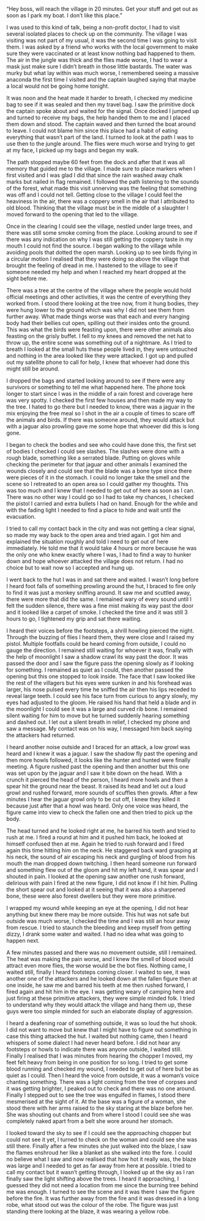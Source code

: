 “Hey boss, will reach the village in 20 minutes. Get your stuff and get out as soon as I park my boat. I don’t like this place.”

I was used to this kind of talk, being a non-profit doctor, I had to visit several isolated places to check up on the community. The village I was visiting was not part of my usual, it was the second time I was going to visit them. I was asked by a friend who works with the local government to make sure they were vaccinated or at least know nothing bad happened to them. The air in the jungle was thick and the flies made worse, I had to wear a mask just make sure I didn’t breath in those little bastards. The water was murky but what lay within was much worse, I remembered seeing a massive anaconda the first time I visited and the captain laughed saying that maybe a local would not be going home tonight.

It was noon and the heat made it harder to breath, I checked my medicine bag to see if it was sealed and then my travel bag. I saw the primitive dock the captain spoke about and waited for the signal. Once docked I jumped up and turned to receive my bags, the help handed them to me and I placed them down and stood. The captain waved and then turned the boat around to leave. I could not blame him since this place had a habit of eating everything that wasn’t part of the land. I turned to look at the path I was to use then to the jungle around. The flies were much worse and trying to get at my face, I picked up my bags and began my walk.

The path stopped maybe 60 feet from the dock and after that it was all memory that guided me to the village. I made sure to place markers when I first visited and I was glad I did that since the rain washed away chalk marks but nailed in flag remained. I followed the path listening to the sounds of the forest, what made this visit unnerving was the feeling that something was off and I could not tell. Getting close to the village I could feel the heaviness in the air, there was a coppery smell in the air that I attributed to old blood. Thinking that the village must be in the middle of a slaughter I moved forward to the opening that led to the village.

Once in the clearing I could see the village, nestled under large trees, and there was still some smoke coming from the place. Looking around to see if there was any indication on why I was still getting the coppery taste in my mouth I could not find the source. I began walking to the village while avoiding pools that dotted the open marsh. Looking up to see birds flying in a circular motion I realised that they were doing so above the village that brought the feeling of dread in me. I hastened to the village to see if someone needed my help and when I reached my heart dropped at the sight before me.

There was a tree at the centre of the village where the people would hold official meetings and other activities, it was the centre of everything they worked from. I stood there looking at the tree now, from it hung bodies, they were hung lower to the ground which was why I did not see them from further away. What made things worse was that each and every hanging body had their bellies cut open, spilling out their insides onto the ground. This was what the birds were feasting upon, there were other animals also feasting on the grisly buffet. I fell to my knees and removed the net hat to throw up, the entire scene was something out of a nightmare. As I tried to breath I looked at the small huts these people lived in, they were untouched and nothing in the area looked like they were attacked. I got up and pulled out my satellite phone to call for help, I knew that whoever had done this might still be around.

I dropped the bags and started looking around to see if there were any survivors or something to tell me what happened here. The phone took longer to start since I was in the middle of a rain forest and coverage here was very spotty. I checked the first few houses and then made my way to the tree. I hated to go there but I needed to know, there was a jaguar in the mix enjoying the free meal so I shot in the air a couple of times to scare off the animals and birds. If there was someone around, they would attack but with a jaguar also prowling gave me some hope that whoever did this is long gone.

I began to check the bodies and see who could have done this, the first set of bodies I checked I could see slashes. The slashes were done with a rough blade, something like a serrated blade. Putting on gloves while checking the perimeter for that jaguar and other animals I examined the wounds closely and could see that the blade was a bone type since there were pieces of it in the stomach. I could no longer take the smell and the scene so I retreated to an open area so I could gather my thoughts. This was too much and I knew that I needed to get out of here as soon as I can. There was no other way I could go so I had to take my chances, I checked the pistol I carried and extra bullets I had on hand. Enough for the while and with the fading light I needed to find a place to hide and wait until the evacuation.

I tried to call my contact back in the city and was not getting a clear signal, so made my way back to the open area and tried again. I got him and explained the situation roughly and told I need to get out of here immediately. He told me that it would take 4 hours or more because he was the only one who knew exactly where I was, I had to find a way to hunker down and hope whoever attacked the village does not return. I had no choice but to wait now so I accepted and hung up.

I went back to the hut I was in and sat there and waited. I wasn’t long before I heard foot falls of something prowling around the hut, I braced to fire only to find it was just a monkey sniffing around. It saw me and scuttled away, there were more that did the same. I remained wary of every sound until I felt the sudden silence, there was a fine mist making its way past the door and it looked like a carpet of smoke. I checked the time and it was still 3 hours to go, I tightened my grip and sat there waiting.

I heard their voices before the footsteps, a shrill howling pierced the night. Through the buzzing of flies I heard them, they were close and I raised my pistol. Multiple footfalls could be heard coming from outside, I could no gauge the direction. I remained still waiting for whoever it was, finally with the help of moonlight I saw a shadow crawl its way past the door. It was passed the door and I saw the figure pass the opening slowly as if looking for something. I remained as quiet as I could, then another passed the opening but this one stopped to look inside. The face that I saw looked like the rest of the villagers but his eyes were sunken in and his forehead was larger, his nose pulsed every time he sniffed the air then his lips receded to reveal large teeth. I could see his face turn from curious to angry slowly, my eyes had adjusted to the gloom. He raised his hand that held a blade and in the moonlight I could see it was a large and curved rib bone. I remained silent waiting for him to move but he turned suddenly hearing something and dashed out. I let out a silent breath in relief, I checked my phone and saw a message. My contact was on his way, I messaged him back saying the attackers had returned.

I heard another noise outside and I braced for an attack, a low growl was heard and I knew it was a jaguar. I saw the shadow fly past the opening and then more howls followed, it looks like the hunter and hunted were finally meeting. A figure rushed past the opening and then another but this one was set upon by the jaguar and I saw it bite down on the head. With a crunch it pierced the head of the person, I heard more howls and then a spear hit the ground near the beast. It raised its head and let out a loud growl and rushed forward, more sounds of scuffles then growls. After a few minutes I hear the jaguar growl only to be cut off, I knew they killed it because just after that a howl was heard. Only one voice was heard, the figure came into view to check the fallen one and then tried to pick up the body.

The head turned and he looked right at me, he barred his teeth and tried to rush at me. I fired a round at him and it pushed him back, he looked at himself confused then at me. Again he tried to rush forward and I fired again this time hitting him on the neck. He staggered back ward grasping at his neck, the sound of air escaping his neck and gurgling of blood from his mouth the man dropped down twitching. I then heard someone run forward and something flew out of the gloom and hit my left hand, it was spear and I shouted in pain. I looked at the opening saw another one rush forward, delirious with pain I fired at the new figure, I did not know if I hit him. Pulling the short spear out and looked at it seeing that it was also a sharpened bone, these were also forest dwellers but they were more primitive.

I wrapped my wound while keeping an eye at the opening, I did not hear anything but knew there may be more outside. This hut was not safe but outside was much worse, I checked the time and I was still an hour away from rescue. I tried to staunch the bleeding and keep myself from getting dizzy, I drank some water and waited. I had no idea what was going to happen next.

A few minutes passed and there was no movement outside, still I remained. The heat was making the pain worse, and I knew the smell of blood would attract even more flies, the worse would be the bot flies. Nothing came, I waited still, finally I heard footsteps coming closer. I waited to see, it was another one of the attackers and he looked down at the fallen figure then at one inside, he saw me and barred his teeth at me then rushed forward, I fired again and hit him in the eye. I was getting weary of camping here and just firing at these primitive attackers, they were simple minded folk. I tried to understand why they would attack the village and hang them up, these guys were too simple minded for such an elaborate display of aggression.

I heard a deafening roar of something outside, it was so loud the hut shook. I did not want to move but knew that I might have to figure out something in case this thing attacked the hut. I waited but nothing came, then I heard whispers of some dialect I had never heard before. I did not hear any footsteps or howls to indicate there was anyone outside, I waited still. Finally I realised that I was minutes from hearing the chopper I moved, my feet felt heavy from being in one position for so long. I tried to get some blood running and checked my wound, I needed to get out of here but be as quiet as I could. Then I heard the voice from outside, it was a woman’s voice chanting something. There was a light coming from the tree of corpses and it was getting brighter, I peaked out to check and there was no one around. Finally I stepped out to see the tree was engulfed in flames, I stood there mesmerised at the sight of it. At the base was a figure of a woman, she stood there with her arms raised to the sky staring at the blaze before her. She was shouting out chants and from where I stood I could see she was completely naked apart from a belt she wore around her stomach.

I looked toward the sky to see if I could see the approaching chopper but could not see it yet, I turned to check on the woman and could see she was still there. Finally after a few minutes she just walked into the blaze, I saw the flames enshroud her like a blanket as she walked into the fore. I could no believe what I saw and now realised that how hot it really was, the blaze was large and I needed to get as far away from here at possible. I tried to call my contact but it wasn’t getting through, I looked up at the sky as I ran finally saw the light shifting above the trees. I heard it approaching, I guessed they did not need a location from me since the burning tree behind me was enough. I turned to see the scene and it was there I saw the figure before the fire. It was further away from the fire and it was dressed in a long robe, what stood out was the colour of the robe. The figure was just standing there looking at the blaze, it was wearing a yellow robe.